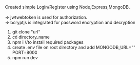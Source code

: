 Created simple Login/Register using Node,Express,MongoDB.
 <br />
 <br />
=> jwtwebtoken is used for authorization.
<br />
=> bcryptjs is integrated for password encryption and decryption
 <br />
1. git clone "url"
2. cd directory_name
3. npm i //to install required packages
4. create .env file on root directory and  add MONGODB_URL="" PORT=8000
5. npm run dev

